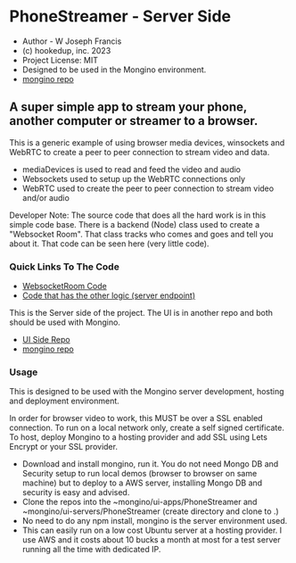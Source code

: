 # PhoneStreamer - Server Side
* Author - W Joseph Francis
* (c) hookedup, inc. 2023
* Project License: MIT
* Designed to be used in the Mongino environment.
* [mongino repo](https://github.com/hookedupjoe/mongino)

## A super simple app to stream your phone, another computer or streamer to a browser.

This is a generic example of using browser media devices, winsockets and WebRTC to create a peer to peer connection to stream video and data.

* mediaDevices is used to read and feed the video and audio
* Websockets used to setup up the WebRTC connections only
* WebRTC used to create the peer to peer connection to stream video and/or audio

Developer Note: The source code that does all the hard work is in this simple code base.  There is a backend (Node) class used to create a "Websocket Room". That class tracks who comes and goes and tell you about it.  That code can be seen here (very little code).

### Quick Links To The Code
* [WebsocketRoom Code](https://github.com/hookedupjoe/mongino/blob/main/server-libs/lib_WebSocket.js)
* [Code that has the other logic (server endpoint)](https://github.com/hookedupjoe/PhoneStreamerServer/blob/main/appserver/actions/ws-main.js)

This is the Server side of the project.  The UI is in another repo and both should be used with Mongino.

* [UI Side Repo](https://github.com/hookedupjoe/PhoneStreamerUI/)
* [mongino repo](https://github.com/hookedupjoe/mongino)

### Usage
This is designed to be used with the Mongino server development, hosting and deployment environment.  

In order for browser video to work, this MUST be over a SSL enabled connection.  To run on a local network only, create a self signed certificate.  To host, deploy Mongino to a hosting provider and add SSL using Lets Encrypt or your SSL provider.

* Download and install mongino, run it.  You do not need Mongo DB and Security setup to run local demos (browser to browser on same machine) but to deploy to a AWS server, installing Mongo DB and security is easy and advised.
* Clone the repos into the ~mongino/ui-apps/PhoneStreamer and ~mongino/ui-servers/PhoneStreamer (create directory and clone to .)
* No need to do any npm install, mongino is the server environment used.
* This can easily run on a low cost Ubuntu server at a hosting provider.  I use AWS and it costs about 10 bucks a month at most for a test server running all the time with dedicated IP. 